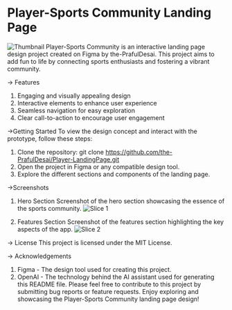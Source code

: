 # Player-Sports Community Landing Page
![Thumbnail](https://github.com/the-PrafulDesai/Player-LandingPage/assets/108045971/7e6f35fa-adc5-4eb2-a48b-0ffbffa23e17)
Player-Sports Community is an interactive landing page design project created on Figma by the-PrafulDesai. This project aims to add fun to life by connecting sports enthusiasts and fostering a vibrant community.

-> Features
1) Engaging and visually appealing design
2) Interactive elements to enhance user experience
3) Seamless navigation for easy exploration
4) Clear call-to-action to encourage user engagement

->Getting Started
To view the design concept and interact with the prototype, follow these steps:
1) Clone the repository: git clone https://github.com/the-PrafulDesai/Player-LandingPage.git
2) Open the project in Figma or any compatible design tool.
3) Explore the different sections and components of the landing page.

->Screenshots
1) Hero Section
Screenshot of the hero section showcasing the essence of the sports community.
![Slice 1](https://github.com/the-PrafulDesai/Player-LandingPage/assets/108045971/7d8efe02-9425-467d-99bb-f61f8e41da7e)


2) Features Section
Screenshot of the features section highlighting the key aspects of the app.
![Slice 2](https://github.com/the-PrafulDesai/Player-LandingPage/assets/108045971/a8eaeaef-f5f3-4c10-9d6c-3d62de93f478)


-> License
This project is licensed under the MIT License.

-> Acknowledgements
1) Figma - The design tool used for creating this project.
2) OpenAI - The technology behind the AI assistant used for generating this README file.
Please feel free to contribute to this project by submitting bug reports or feature requests. Enjoy exploring and showcasing the Player-Sports Community landing page design!
